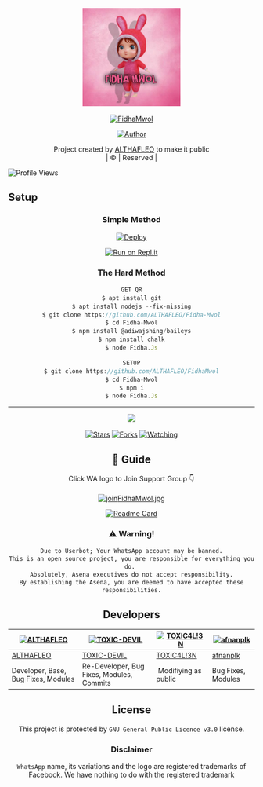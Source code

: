 
<div align="center">
  <img border-radius: 15px src="FidhaMwol.jpg" width="200" height="200"/>
  <p align="center">
<a href="#"><img title="FidhaMwol" src="https://img.shields.io/badge/FidhaMwol-green?colorA=%23ff0000&colorB=%23017e40&style=for-the-badge"></a>
</p>
  <p align="center">
<a href="https://github.com/ALTHAFLEO"><img title="Author" src="https://img.shields.io/badge/Author-ALTHAFLEO/FidhaMwol?color=blue&style=for-the-badge&logo=whatsapp"></a>
</p>
</div>
<p align="center">
Project created by <a href="https://github.com/ALTHAFLEO">ALTHAFLEO</a> to make it public
    <br>
       | © |
        Reserved |
    <br> 
</p>

![Profile Views](https://hits.seeyoufarm.com/api/count/incr/badge.svg?url=https://github.com/ALTHAFLEO/FidhaMwol&title=Profile%20Views)

## Setup
<div align="center">

  ### Simple Method
  
[![Deploy](https://www.herokucdn.com/deploy/button.svg)](https://heroku.com/deploy?template=https://github.com/ALTHAFLEO/Fidha-Mwol) 
  
[![Run on Repl.it](https://repl.it/badge/github/quiec/whatsAlfa)](https://replit.com/@Farhandqz/FidhaMwol)
  
### The Hard Method
```js
GET QR
$ apt install git
$ apt install nodejs --fix-missing
$ git clone https://github.com/ALTHAFLEO/Fidha-Mwol
$ cd Fidha-Mwol
$ npm install @adiwajshing/baileys
$ npm install chalk
$ node Fidha.Js
```
      
```js
SETUP
$ git clone https://github.com/ALTHAFLEO/FidhaMwol
$ cd Fidha-Mwol
$ npm i
$ node Fidha.Js
```

----

  <p align="center">
  <a href="httsp://github.com/ALTHAFLEO/FidhaMwol">
    
<a href="https://github.com/ALTHAFLEO/followers">
<img src="https://img.shields.io/github/repo-size/ALTHAFLEO/Fidha-Mwol?color=green&label=Repo%20total%20size&style=plastic">
<p align="center">
<a href="https://github.com/ALTHAFLEO/followers"
<img title="Followers" src="https://img.shields.io/github/followers/ALTHAFLEO?color=blue&style=flat-square"></a>
<a href="https://github.com/ALTHAFLEO/FidhaMwol/stargazers/"><img title="Stars" src="https://img.shields.io/github/stars/ALTHAFLEO/FidhaMwol?color=blue&style=flat-square"></a>
<a href="https://github.com/ALTHAFLEO/FidhaMwol/network/members"><img title="Forks" src="https://img.shields.io/github/forks/ALTHAFLEO/FidhaMwol?color=blue&style=flat-square"></a>
<a href="https://github.com/ALTHAFLEO/FidhaMwol/watchers"><img title="Watching" src="https://img.shields.io/github/watchers/ALTHAFLEO/FidhaMwol?label=Watchers&color=blue&style=flat-square"></a>
</p>

## 📢 Guide
Click WA logo to Join Support Group 👇
    <br>
<br>
  [![join](https://github.com/ALTHAFLEO/Fidha-Mwol)FidhaMwol.jpg](http://chat.whatsapp.com/Dn1RGhQxRxLGD25r91uYl8)
  <div align="center">
       
  [![Readme Card](https://github-readme-stats.vercel.app/api/pin/?username=ALTHAFLEO&repo=Fidha-Mwol&theme=nightowl)](https://github.com/ALTHAFLEO/Fidha-Mwol)
  </div>
    
### ⚠️ Warning! 
```
Due to Userbot; Your WhatsApp account may be banned.
This is an open source project, you are responsible for everything you do. 
Absolutely, Asena executives do not accept responsibility.
By establishing the Asena, you are deemed to have accepted these responsibilities.
```

## Developers
  <div align="center">
    
  [![ALTHAFLEO](https://github.com/ALTHAFLEO.png?size=100)](https://github.com/ALTHAFLEO) | [![TOXIC-DEVIL](https://github.com/TOXIC-DEVIL.png?size=100)](https://github.com/TOXIC-DEVIL) |  [![TOXIC4L!3N](https://github.com/Alien-alfa.png?size=100)](https://github.com/AI-VIKI) | [![afnanplk](https://github.com/afnanplk.png?size=100)](https://github.com/afnanplk) 
----|----|----|----
[ALTHAFLEO](https://github.com/ALTHAFLEO) | [TOXIC-DEVIL](https://github.com/TOXIC-DEVIL) | [TOXIC4L!3N](https://github.com/AI-VIKI) | [afnanplk](https://github.com/afnanplk) 
Developer, Base, Bug Fixes, Modules| Re-Developer, Bug Fixes, Modules, Commits |  Modifiying  as   public | Bug Fixes, Modules 
  </div>
    


## License
This project is protected by `GNU General Public Licence v3.0` license.

### Disclaimer
`WhatsApp` name, its variations and the logo are registered trademarks of Facebook. We have nothing to do with the registered trademark
